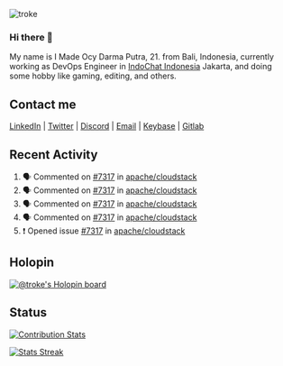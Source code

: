 ![troke](https://cardivo.vercel.app/api?name=I%20Made%20Ocy%20Darma%20Putra&description=Just%20pull-stack%20developer&fontColor=%23DCDCDC&image=https://avatars.githubusercontent.com/u/10250068?v=4&backgroundColor=%23B22222&pattern=topography&opacity=0.2)

### Hi there 👋

My name is I Made Ocy Darma Putra, 21. from Bali, Indonesia, currently working as DevOps Engineer in [IndoChat Indonesia](https://indochat.co.id) Jakarta, and doing some hobby like gaming, editing, and others.

## Contact me

[LinkedIn](https://linkedin.com/in/troke) | [Twitter](https://twitter.com/darma_ochi) | [Discord](https://link.troke.id/discord) | <a href="mailto:ochi@troke.id">Email</a> | [Keybase](https://keybase.io/troke) | [Gitlab](https://gitlab.com/troke12)

## Recent Activity

<!--START_SECTION:activity-->
1. 🗣 Commented on [#7317](https://github.com/apache/cloudstack/issues/7317) in [apache/cloudstack](https://github.com/apache/cloudstack)
2. 🗣 Commented on [#7317](https://github.com/apache/cloudstack/issues/7317) in [apache/cloudstack](https://github.com/apache/cloudstack)
3. 🗣 Commented on [#7317](https://github.com/apache/cloudstack/issues/7317) in [apache/cloudstack](https://github.com/apache/cloudstack)
4. 🗣 Commented on [#7317](https://github.com/apache/cloudstack/issues/7317) in [apache/cloudstack](https://github.com/apache/cloudstack)
5. ❗️ Opened issue [#7317](https://github.com/apache/cloudstack/issues/7317) in [apache/cloudstack](https://github.com/apache/cloudstack)
<!--END_SECTION:activity-->

## Holopin

[![@troke's Holopin board](https://holopin.me/troke)](https://holopin.io/@troke)

## Status

[![Contribution Stats](https://github-contribution-stats.vercel.app/api/?username=troke12)](https://github.com/LordDashMe/github-contribution-stats/)

[![Stats Streak](https://github-readme-streak-stats.herokuapp.com/?user=troke12)](https://github.com/troke12/)
